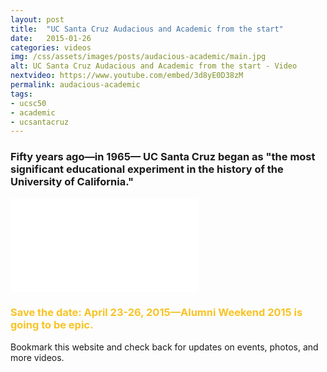 ```yaml
---
layout: post
title:  "UC Santa Cruz Audacious and Academic from the start"
date:   2015-01-26
categories: videos
img: /css/assets/images/posts/audacious-academic/main.jpg
alt: UC Santa Cruz Audacious and Academic from the start - Video
nextvideo: https://www.youtube.com/embed/3d8yE0D38zM
permalink: audacious-academic
tags: 
- ucsc50
- academic
- ucsantacruz
---
```


### Fifty years ago—in 1965— UC Santa Cruz began as "the most significant educational experiment in the history of the University of California."

<iframe src="//www.youtube.com/embed/3d8yE0D38zM" frameborder="0" allowfullscreen class="iframe-youtube"></iframe>

<h3 style="color:#f8c325;">Save the date: April 23-26, 2015—Alumni Weekend 2015 is going to be epic.</h3>

Bookmark this website and check back for updates on events, photos, and more videos.
